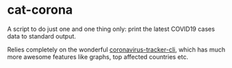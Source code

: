 # cat-corona
A script to do just one and one thing only: print the latest COVID19 cases data to standard output.

Relies completely on the wonderful [coronavirus-tracker-cli](coronavirus-tracker-cli), which has much more awesome features like graphs, top affected countries etc.


